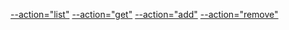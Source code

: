 [--action="list"](https://ibb.co/1TCMTdP)
[--action="get"](https://ibb.co/3pw85vN)
[--action="add"](https://ibb.co/G2nbdLg)
[--action="remove"](https://ibb.co/JqrD2kS)
